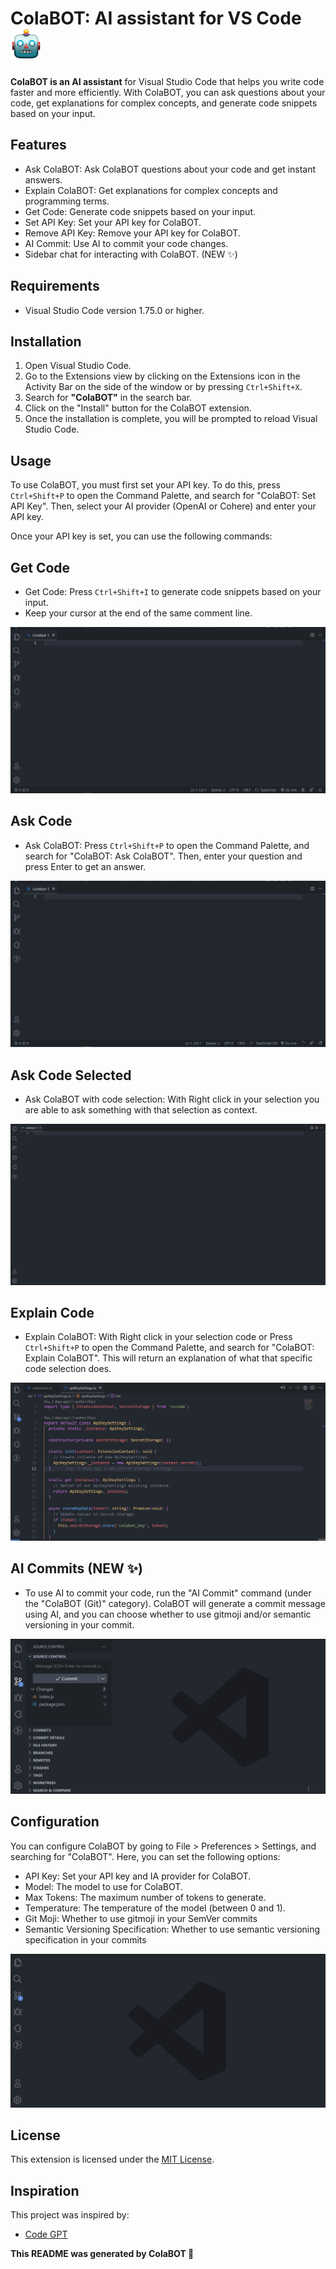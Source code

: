 # ColaBOT: AI assistant for VS Code <img width="50" height="50" src="./assets/icon.png" alt="colabot" />

**ColaBOT is an AI assistant** for Visual Studio Code that helps you write code faster and more efficiently. With ColaBOT, you can ask questions about your code, get explanations for complex concepts, and generate code snippets based on your input.

## Features

- Ask ColaBOT: Ask ColaBOT questions about your code and get instant answers.
- Explain ColaBOT: Get explanations for complex concepts and programming terms.
- Get Code: Generate code snippets based on your input.
- Set API Key: Set your API key for ColaBOT.
- Remove API Key: Remove your API key for ColaBOT.
- AI Commit: Use AI to commit your code changes.
- Sidebar chat for interacting with ColaBOT. (NEW ✨)

## Requirements

- Visual Studio Code version 1.75.0 or higher.

## Installation

1. Open Visual Studio Code.
2. Go to the Extensions view by clicking on the Extensions icon in the Activity Bar on the side of the window or by pressing `Ctrl+Shift+X`.
3. Search for **"ColaBOT"** in the search bar.
4. Click on the "Install" button for the ColaBOT extension.
5. Once the installation is complete, you will be prompted to reload Visual Studio Code.

## Usage

To use ColaBOT, you must first set your API key. To do this, press `Ctrl+Shift+P` to open the Command Palette, and search for "ColaBOT: Set API Key". Then, select your AI provider (OpenAI or Cohere) and enter your API key.

Once your API key is set, you can use the following commands:

## Get Code

- Get Code: Press `Ctrl+Shift+I` to generate code snippets based on your input.
- Keep your cursor at the end of the same comment line.

![](./assets/getCode.gif)

## Ask Code

- Ask ColaBOT: Press `Ctrl+Shift+P` to open the Command Palette, and search for "ColaBOT: Ask ColaBOT". Then, enter your question and press Enter to get an answer.

![](./assets/askCode.gif)


## Ask Code Selected

- Ask ColaBOT with code selection: With Right click in your selection you are able to ask something with that selection as context.

![](./assets/askCodeSelected.gif)

## Explain Code

- Explain ColaBOT: With Right click in your selection code or Press `Ctrl+Shift+P` to open the Command Palette, and search for "ColaBOT: Explain ColaBOT". This will return an explanation of what that specific code selection does.

![](./assets/explainCode.gif)

## AI Commits (NEW ✨)

- To use AI to commit your code, run the "AI Commit" command (under the "ColaBOT (Git)" category). ColaBOT will generate a commit message using AI, and you can choose whether to use gitmoji and/or semantic versioning in your commit.

![](./assets/aiCommits.gif)

## Configuration

You can configure ColaBOT by going to File > Preferences > Settings, and searching for "ColaBOT". Here, you can set the following options:

- API Key: Set your API key and IA provider for ColaBOT.
- Model: The model to use for ColaBOT.
- Max Tokens: The maximum number of tokens to generate.
- Temperature: The temperature of the model (between 0 and 1).
- Git Moji: Whether to use gitmoji in your SemVer commits
- Semantic Versioning Specification: Whether to use semantic versioning specification in your commits

![](./assets/config.gif)

## License

This extension is licensed under the [MIT License](LICENSE).

## Inspiration

This project was inspired by:

- [Code GPT](https://www.codegpt.co/)

**This README was generated by ColaBOT 🤖**
